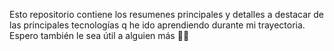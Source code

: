 Esto repositorio contiene los resumenes principales y detalles a destacar de las principales tecnologías q he ido aprendiendo durante mi trayectoria. Espero también le sea útil a alguien más 🫶🏻